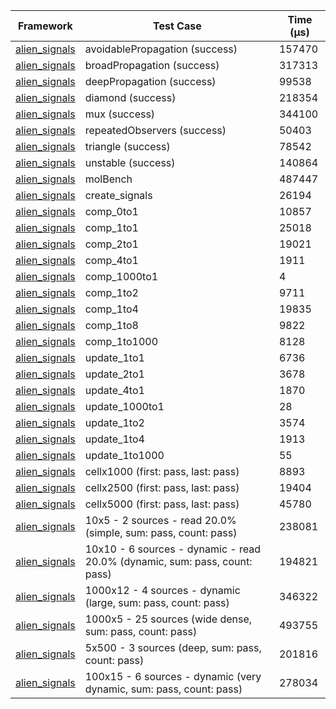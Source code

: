 | Framework | Test Case | Time (μs) |
| --- | --- | --- |
| [alien_signals](https://github.com/medz/alien-signals-dart) | avoidablePropagation (success) | 157470 |
| [alien_signals](https://github.com/medz/alien-signals-dart) | broadPropagation (success) | 317313 |
| [alien_signals](https://github.com/medz/alien-signals-dart) | deepPropagation (success) | 99538 |
| [alien_signals](https://github.com/medz/alien-signals-dart) | diamond (success) | 218354 |
| [alien_signals](https://github.com/medz/alien-signals-dart) | mux (success) | 344100 |
| [alien_signals](https://github.com/medz/alien-signals-dart) | repeatedObservers (success) | 50403 |
| [alien_signals](https://github.com/medz/alien-signals-dart) | triangle (success) | 78542 |
| [alien_signals](https://github.com/medz/alien-signals-dart) | unstable (success) | 140864 |
| [alien_signals](https://github.com/medz/alien-signals-dart) | molBench | 487447 |
| [alien_signals](https://github.com/medz/alien-signals-dart) | create_signals | 26194 |
| [alien_signals](https://github.com/medz/alien-signals-dart) | comp_0to1 | 10857 |
| [alien_signals](https://github.com/medz/alien-signals-dart) | comp_1to1 | 25018 |
| [alien_signals](https://github.com/medz/alien-signals-dart) | comp_2to1 | 19021 |
| [alien_signals](https://github.com/medz/alien-signals-dart) | comp_4to1 | 1911 |
| [alien_signals](https://github.com/medz/alien-signals-dart) | comp_1000to1 | 4 |
| [alien_signals](https://github.com/medz/alien-signals-dart) | comp_1to2 | 9711 |
| [alien_signals](https://github.com/medz/alien-signals-dart) | comp_1to4 | 19835 |
| [alien_signals](https://github.com/medz/alien-signals-dart) | comp_1to8 | 9822 |
| [alien_signals](https://github.com/medz/alien-signals-dart) | comp_1to1000 | 8128 |
| [alien_signals](https://github.com/medz/alien-signals-dart) | update_1to1 | 6736 |
| [alien_signals](https://github.com/medz/alien-signals-dart) | update_2to1 | 3678 |
| [alien_signals](https://github.com/medz/alien-signals-dart) | update_4to1 | 1870 |
| [alien_signals](https://github.com/medz/alien-signals-dart) | update_1000to1 | 28 |
| [alien_signals](https://github.com/medz/alien-signals-dart) | update_1to2 | 3574 |
| [alien_signals](https://github.com/medz/alien-signals-dart) | update_1to4 | 1913 |
| [alien_signals](https://github.com/medz/alien-signals-dart) | update_1to1000 | 55 |
| [alien_signals](https://github.com/medz/alien-signals-dart) | cellx1000 (first: pass, last: pass) | 8893 |
| [alien_signals](https://github.com/medz/alien-signals-dart) | cellx2500 (first: pass, last: pass) | 19404 |
| [alien_signals](https://github.com/medz/alien-signals-dart) | cellx5000 (first: pass, last: pass) | 45780 |
| [alien_signals](https://github.com/medz/alien-signals-dart) | 10x5 - 2 sources - read 20.0% (simple, sum: pass, count: pass) | 238081 |
| [alien_signals](https://github.com/medz/alien-signals-dart) | 10x10 - 6 sources - dynamic - read 20.0% (dynamic, sum: pass, count: pass) | 194821 |
| [alien_signals](https://github.com/medz/alien-signals-dart) | 1000x12 - 4 sources - dynamic (large, sum: pass, count: pass) | 346322 |
| [alien_signals](https://github.com/medz/alien-signals-dart) | 1000x5 - 25 sources (wide dense, sum: pass, count: pass) | 493755 |
| [alien_signals](https://github.com/medz/alien-signals-dart) | 5x500 - 3 sources (deep, sum: pass, count: pass) | 201816 |
| [alien_signals](https://github.com/medz/alien-signals-dart) | 100x15 - 6 sources - dynamic (very dynamic, sum: pass, count: pass) | 278034 |
